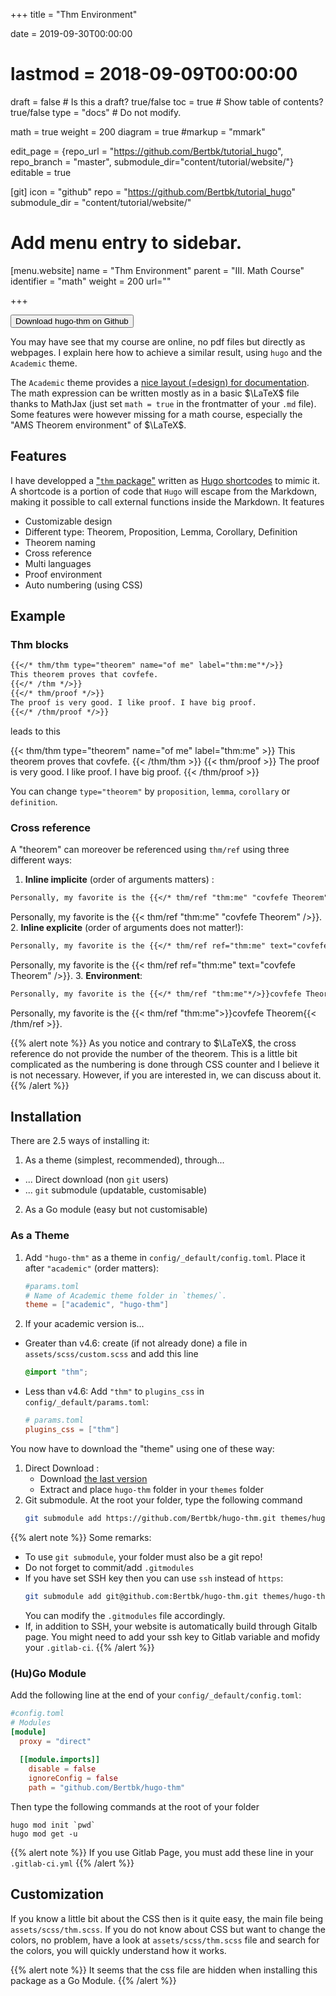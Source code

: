 +++
title = "Thm Environment"

date = 2019-09-30T00:00:00
# lastmod = 2018-09-09T00:00:00

draft = false  # Is this a draft? true/false
toc = true  # Show table of contents? true/false
type = "docs"  # Do not modify.

math = true
weight = 200
diagram = true
#markup = "mmark"

edit_page = {repo_url = "https://github.com/Bertbk/tutorial_hugo", repo_branch = "master", submodule_dir="content/tutorial/website/"}
editable = true

[git]
  icon = "github"
  repo = "https://github.com/Bertbk/tutorial_hugo"
  submodule_dir = "content/tutorial/website/"

# Add menu entry to sidebar.
[menu.website]
  name = "Thm Environment"
  parent = "III. Math Course"
  identifier = "math"
  weight = 200
  url=""

+++

<a href="https://github.com/Bertbk/hugo-thm"><button type="button" class="btn btn-outline-primary"><i class="fab fa-github"></i> Download hugo-thm on Github</button></a>

You may have see that my course are online, no pdf files but directly as webpages. I explain here how to achieve a similar result, using `hugo` and the `Academic` theme.

The `Academic` theme provides a [nice layout (=design) for documentation](https://sourcethemes.com/academic/docs/writing-markdown-latex/). The math expression can be written mostly as in a basic $\LaTeX$ file thanks to MathJax (just set `math = true` in the frontmatter of your `.md` file). Some features were however missing for a math course, especially the "AMS Theorem environment" of $\LaTeX$.

## Features

I have developped a ["`thm` package"](https://github.com/Bertbk/hugo-thm) written as [Hugo shortcodes](https://gohugo.io/content-management/shortcodes/#readout) to mimic it. A shortcode is a portion of code that `Hugo` will escape from the Markdown, making it possible to call external functions inside the Markdown. It features

- Customizable design
- Different type: Theorem, Proposition, Lemma, Corollary, Definition
- Theorem naming
- Cross reference
- Multi languages
- Proof environment
- Auto numbering (using CSS)

## Example

### Thm blocks

```md
{{</* thm/thm type="theorem" name="of me" label="thm:me"*/>}}
This theorem proves that covfefe.
{{</* /thm */>}}
{{</* thm/proof */>}}
The proof is very good. I like proof. I have big proof.
{{</* /thm/proof */>}}
```

leads to this

{{< thm/thm type="theorem" name="of me" label="thm:me" >}}
This theorem proves that covfefe.
{{< /thm/thm >}}
{{< thm/proof >}}
The proof is very good. I like proof. I have big proof.
{{< /thm/proof >}}

You can change `type="theorem"` by `proposition`, `lemma`, `corollary` or `definition`.

### Cross reference

A "theorem" can moreover be referenced using `thm/ref` using three different ways:

1. **Inline implicite** (order of arguments matters) :
  ```md
  Personally, my favorite is the {{</* thm/ref "thm:me" "covfefe Theorem" /*/>}}.
  ```
  Personally, my favorite is the {{< thm/ref "thm:me" "covfefe Theorem" />}}.
2. **Inline explicite**  (order of arguments does not matter!):
  ```md
  Personally, my favorite is the {{</* thm/ref ref="thm:me" text="covfefe Theorem" /*/>}}.
  ```
  Personally, my favorite is the {{< thm/ref ref="thm:me" text="covfefe Theorem" />}}.
3. **Environment**:
  ```md
  Personally, my favorite is the {{</* thm/ref "thm:me"*/>}}covfefe Theorem{{</* /thm/ref */>}}.
  ```
  Personally, my favorite is the {{< thm/ref "thm:me">}}covfefe Theorem{{< /thm/ref >}}.

{{% alert note %}}
As you notice and contrary to $\LaTeX$, the cross reference do not provide the number of the theorem. This is a little bit complicated as the numbering is done through CSS counter and I believe it is not necessary. However, if you are interested in, we can discuss about it. 
{{% /alert %}}

## Installation

There are 2.5 ways of installing it:

1. As a theme (simplest, recommended), through...
  - ... Direct download (non `git` users)
  - ... `git` submodule (updatable, customisable)
2. As a Go module (easy but not customisable)

### As a Theme

1. Add `"hugo-thm"` as a theme in `config/_default/config.toml`. Place it after `"academic"` (order matters):
    ```toml
    #params.toml
    # Name of Academic theme folder in `themes/`.
    theme = ["academic", "hugo-thm"]
    ```
2. If your academic version is...
  - Greater than v4.6: create (if not already done) a file in `assets/scss/custom.scss` and add this line
    ```scss
    @import "thm";
    ```
  - Less than v4.6: Add `"thm"` to `plugins_css` in `config/_default/params.toml`:
    ```toml
    # params.toml
    plugins_css = ["thm"]
    ```

You now have to download the "theme" using one of these way:

1. Direct Download :
   - Download [the last version](https://github.com/Bertbk/hugo-thm/archive/master.zip)
   - Extract and place `hugo-thm` folder in your `themes` folder
2. Git submodule. At the root your folder, type the following command
    ```bash
    git submodule add https://github.com/Bertbk/hugo-thm.git themes/hugo-thm
    ```

{{% alert note %}}
Some remarks:

- To use `git submodule`, your folder must also be a git repo!
- Do not forget to commit/add `.gitmodules`
- If you have set SSH key then you can use `ssh` instead of `https`:
    ```bash
    git submodule add git@github.com:Bertbk/hugo-thm.git themes/hugo-thm
    ```
  You can modify the `.gitmodules` file accordingly. 
- If, in addition to SSH, your website is automatically build through Gitalb page. You might need to add your ssh key to Gitlab variable and mofidy your `.gitlab-ci`.
{{% /alert %}}

### (Hu)Go Module

Add the following line at the end of your `config/_default/config.toml`:
```toml
#config.toml
# Modules
[module]
  proxy = "direct"
  
  [[module.imports]]
    disable = false
    ignoreConfig = false
    path = "github.com/Bertbk/hugo-thm"
```

Then type the following commands at the root of your folder
```
hugo mod init `pwd`
hugo mod get -u
```

{{% alert note %}}
If you use Gitlab Page, you must add these line in your `.gitlab-ci.yml`
{{% /alert %}}

## Customization

If you know a little bit about the CSS then is it quite easy, the main file being `assets/scss/thm.scss`. If you do not know about CSS but want to change the colors, no problem, have a look at `assets/scss/thm.scss` file and search for the colors, you will quickly understand how it works.

{{% alert note %}}
It seems that the css file are hidden when installing this package as a Go Module.
{{% /alert %}}